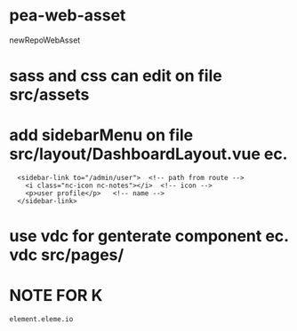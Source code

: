 # pea-web-asset
newRepoWebAsset

# sass and css can edit on file src/assets

# add sidebarMenu on file src/layout/DashboardLayout.vue ec.
      <sidebar-link to="/admin/user">  <!-- path from route -->
        <i class="nc-icon nc-notes"></i>  <!-- icon -->
        <p>user profile</p>   <!-- name -->
      </sidebar-link>

# use vdc for genterate component ec. vdc src/pages/<conponentName>

# NOTE FOR K
	element.eleme.io
